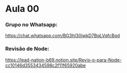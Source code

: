 # Aula 00

### Grupo no Whatsapp: 
https://chat.whatsapp.com/BG3hI30iwkD7BqLVqfcBqd

### Revisão de Node:

https://lead-nation-b69.notion.site/Revis-o-para-Node-cc10146d3553434598c2f11f65920abe


